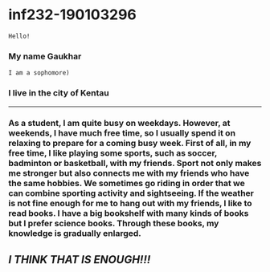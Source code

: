 # inf232-190103296
```
Hello!
```
### My name Gaukhar
```
I am a sophomore)
```
### I live in the city of Kentau

___


### As a student, I am quite busy on weekdays. However, at weekends, I have much free time, so I usually spend it on relaxing to prepare for a coming busy week. First of all, in my free time, I like playing some sports, such as soccer, badminton or basketball, with my friends. Sport not only makes me stronger but also connects me with my friends who have the same hobbies. We sometimes go riding in order that we can combine sporting activity and sightseeing. If the weather is not fine enough for me to hang out with my friends, I like to read books. I have a big bookshelf with many kinds of books but I prefer science books. Through these books, my knowledge is gradually enlarged. 

## ___I THINK THAT IS ENOUGH!!!___

